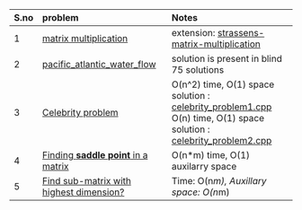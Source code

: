 |S.no | problem | Notes |
|:---|:-------|:-------|
| 1 | [matrix multiplication](https://www.geeksforgeeks.org/c-program-multiply-two-matrices/) | extension: [strassens-matrix-multiplication](https://www.geeksforgeeks.org/strassens-matrix-multiplication/) |
| 2 | [pacific_atlantic_water_flow](https://leetcode.com/problems/pacific-atlantic-water-flow/description/) | solution is present in blind 75 solutions | 
| 3 | [Celebrity problem](https://www.geeksforgeeks.org/problems/the-celebrity-problem/1) | O(n^2) time, O(1) space solution : [celebrity_problem1.cpp](celebrity_problem1.cpp) <br/> O(n) time, O(1) space solution : [celebrity_problem2.cpp](celebrity_problem2.cpp) |
| 4 | [Finding **saddle point** in a matrix](https://www.geeksforgeeks.org/saddle-point-matrix/) | O(n*m) time, O(1) auxilarry space |
| 5 | [Find sub-matrix with highest dimension?](https://www.geeksforgeeks.org/problems/largest-square-formed-in-a-matrix0806/1) | Time: O(n*m), Auxillary space: O(n*m) | 
